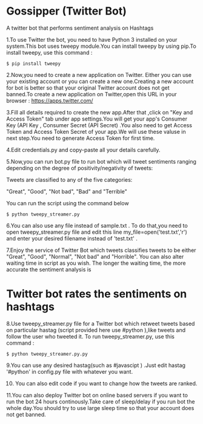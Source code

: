 # Gossipper (Twitter Bot)
A twitter bot that performs sentiment analysis on Hashtags

1.To use Twitter the bot, you need to have Python 3 installed on your system.This bot uses tweepy module.You can install tweepy by using pip.To install tweepy, use this command :

 `$ pip install tweepy`

2.Now,you need to create a new application on Twitter. Either you can use your existing account or you can create a new one.Creating a new account for bot  is better so that your original Twitter account does not get banned.To create a new application on Twitter,open this URL in your browser :
 https://apps.twitter.com/

3.Fill all details required to create the new app.After that ,click on "Key and Access Token" tab under app settings.You will get your app's Consumer Key (API Key , Consumer Secret (API Secret) .You also need to get Access Token and Access Token Secret of your app.We will use these valuse in next step.You need to generate Access Token for first time.

4.Edit credentials.py and copy-paste  all your details carefully.

5.Now,you can run  bot.py file to run bot which will tweet sentiments ranging depending on the degree of positivity/negativity of tweets:

Tweets are classified to any of the five categories:

"Great", "Good", "Not bad", "Bad" and "Terrible"

You can run the script using the command below

 `$ python tweepy_streamer.py` 
 

6.You can also use any file instead of sample.txt . To do that,you need to open tweepy_streamer.py file and edit this line my_file=open('test.txt','r') and enter your desired filename instead of 'test.txt' .

7.Enjoy the service of Twitter Bot which tweets classifies tweets to be either "Great", "Good", "Normal", "Not bad" and "Horrible". You can also alter waiting time in script as you wish. The longer the waiting time, the more accurate the sentiment analysis is

# Twitter bot rates the sentiments on hashtags

8.Use tweepy_streamer.py file for a Twitter bot which retweet tweets based on particular hastag (script provided here use #python ),like tweets and follow the user who tweeted it. To run tweepy_streamer.py, use this command :

`$ python tweepy_streamer.py.py`

9.You can use any desired hastag(such as #javascipt ) .Just edit hastag '#python' in config.py file with whatever you want.

10. You can also edit code if you want to change how the tweets are ranked.

11.You can also deploy Twitter bot on online based servers if you want to run the bot 24 hours continously.Take care of sleep/delay if you run bot the whole day.You should try to use large sleep time so that your account does not get banned.

